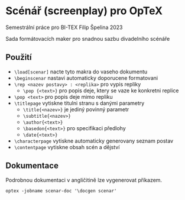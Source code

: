 # Scénář (screenplay) pro OpTeX
Semestrální práce pro BI-TEX
Filip Špelina 2023

Sada formátovacích maker pro snadnou sazbu divadelního scénáře

## Použití

- `\load[scenar]` nacte tyto makra do vaseho dokumentu
- `\beginscenar` nastavi automaticky doporucene formatovani
- `\rep <nazev postavy> : <replika>` pro vypis repliky 
    - `\pop {<text>}` pro popis deje, ktery se vaze ke konkretni replice
- `\pop <text>` pro popis deje mimo repliku
- `\titlepage` vytiskne titulni stranu s danými parametry
    - `\title{<nazev>}` je jediný povinný parametr
    - `\subtitle{<nazev>}`
    - `\author{<text>}`
    - `\basedon{<text>}` pro specifikaci předlohy
    - `\date{<text>}`
- `\characterpage` vytiskne automaticky generovany seznam postav
- `\contentpage` vytiskne obsah scén a dějství

## Dokumentace

Podrobnou dokumentaci v angličitině lze vygenerovat příkazem.

    optex -jobname scenar-doc '\docgen scenar'